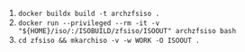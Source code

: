 1. `docker buildx build -t archzfsiso .`
2. `docker run --privileged --rm -it -v "${HOME}/iso/:/ISOBUILD/zfsiso/ISOOUT" archzfsiso bash`
3. `cd zfsiso && mkarchiso -v -w WORK -O ISOOUT .`